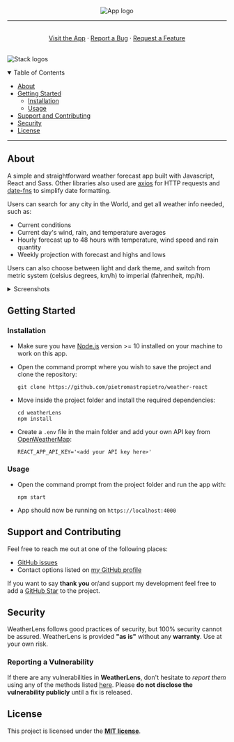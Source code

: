 <div align="center">

![App logo](https://i.ibb.co/Q6mTN8f/Immagine.png)

</div>

---


<div align="center">
  <br />
  <a href="">Visit the App</a>
  ·
  <a href="https://github.com/pietromastropietro/weather-react/issues/new?assignees=&labels=bug&template=bug_report.md&title=%5BBUG%5D+">Report a Bug</a>
  ·
  <a href="https://github.com/pietromastropietro/weather-react/issues/new?assignees=&labels=enhancement&template=feature_request.md&title=%5BFEAT%5D+">Request a Feature</a>
  <br />
  <br />
</div>

<!-- ![App screenshot](https://i.ibb.co/Dpv6tb5/screenshot.png) -->

![Stack logos](https://i.ibb.co/d7kmfML/logos.png)

<details open="open">
<summary>Table of Contents</summary>

- [About](#about)
- [Getting Started](#getting-started)
  - [Installation](#installation)
  - [Usage](#usage)
- [Support and Contributing](#support-and-contributing)
- [Security](#security)
- [License](#license)

</details>

---

## About

A simple and straightforward weather forecast app built with Javascript, React and Sass.
Other libraries also used are [axios](https://axios-http.com/) for HTTP requests and [date-fns](https://date-fns.org/) to simplify date formatting.

Users can search for any city in the World, and get all weather info needed, such as: 

- Current conditions
- Current day's wind, rain, and temperature averages
- Hourly forecast up to 48 hours with temperature, wind speed and rain quantity
- Weekly projection with forecast and highs and lows

Users can also choose between light and dark theme, and switch from metric system (celsius degrees, km/h) to imperial (fahrenheit, mp/h).

<details>
<summary>Screenshots</summary>
<br>

</details>

## Getting Started

### Installation

- Make sure you have [Node.js](https://nodejs.org/en/) version >= 10 installed on your machine to work on this app.

- Open the command prompt where you wish to save the project and clone the repository:
    
  `git clone https://github.com/pietromastropietro/weather-react`

- Move inside the project folder and install the required dependencies:

  ```
  cd weatherLens
  npm install
  ```

- Create a `.env` file in the main folder and add your own API key from [OpenWeatherMap](https://openweathermap.org/api):

  `REACT_APP_API_KEY='<add your API key here>'`

### Usage

- Open the command prompt from the project folder and run the app with:

    `npm start`

- App should now be running on `https://localhost:4000`

## Support and Contributing

Feel free to reach me out at one of the following places:

- [GitHub issues](https://github.com/pietromastropietro/weather-react/issues/)
- Contact options listed on [my GitHub profile](https://github.com/pietromastropietro)


If you want to say **thank you** or/and support my development feel free to add a [GitHub Star](https://github.com/pietromastropietro/weather-react) to the project.

## Security

WeatherLens follows good practices of security, but 100% security cannot be assured.
WeatherLens is provided **"as is"** without any **warranty**. Use at your own risk.


### Reporting a Vulnerability

If there are any vulnerabilities in **WeatherLens**, don't hesitate to _report them_ using any of the methods listed [here](https://github.com/pietromastropietro/weather-react#support-and-contributing).
Please **do not disclose the vulnerability publicly** until a fix is released.

## License

This project is licensed under the **[MIT license](LICENSE)**.